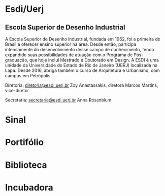 <!--
---
title: Esdi/Uerj - Escola Superior de Desenho Industrial
-->
# Esdi/Uerj 

## Escola Superior de Desenho Industrial

A Escola Superior de Desenho Industrial, fundada em 1962, foi a primeira do Brasil a oferecer ensino superior na área. Desde então, participa intensamente do desenvolvimento desse campo de conhecimento, tendo expandido suas possibilidades de atuação com o Programa de Pós-graduação, que hoje inclui Mestrado e Doutorado em Design. A ESDI é uma unidade da Universidade do Estado de Rio de Janeiro (UERJ) localizada na Lapa. Desde 2016, abriga também o curso de Arquitetura e Urbanismo, com campus em Petrópolis.

Diretoria: <diretoria@esdi.uerj.br>
Zoy Anastassakis, diretora
Marcos Martins, vice-diretor

Secretaria: <secretaria@esdi.uerj.br>
Anna Rosenblum

# Sinal

# Portifólio

# Biblioteca

# Incubadora

